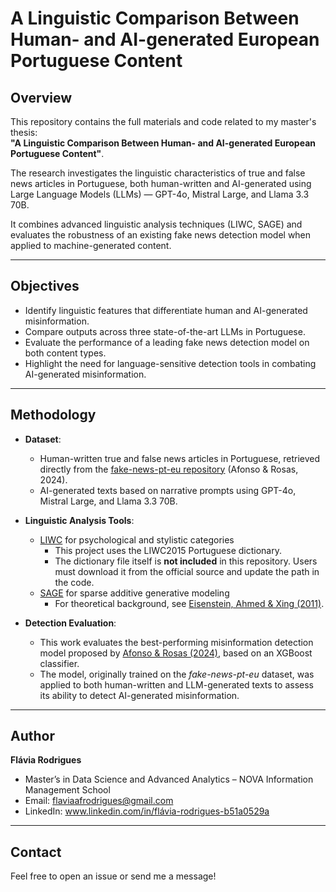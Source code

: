 # A Linguistic Comparison Between Human- and AI-generated European Portuguese Content

## Overview

This repository contains the full materials and code related to my master's thesis:  
**"A Linguistic Comparison Between Human- and AI-generated European Portuguese Content"**.

The research investigates the linguistic characteristics of true and false news articles in Portuguese, both human-written and AI-generated using Large Language Models (LLMs) — GPT-4o, Mistral Large, and Llama 3.3 70B.

It combines advanced linguistic analysis techniques (LIWC, SAGE) and evaluates the robustness of an existing fake news detection model when applied to machine-generated content.

---

## Objectives

- Identify linguistic features that differentiate human and AI-generated misinformation.
- Compare outputs across three state-of-the-art LLMs in Portuguese.
- Evaluate the performance of a leading fake news detection model on both content types.
- Highlight the need for language-sensitive detection tools in combating AI-generated misinformation.

---

## Methodology

- **Dataset**:  
  - Human-written true and false news articles in Portuguese, retrieved directly from the 
[fake-news-pt-eu repository](https://github.com/ro-afonso/fake-news-pt-eu) (Afonso & Rosas, 2024). 
  - AI-generated texts based on narrative prompts using GPT-4o, Mistral Large, and Llama 3.3 70B.

- **Linguistic Analysis Tools**:  
  - [LIWC](https://github.com/LaCAfe/LIWC2015pt) for psychological and stylistic categories  
    - This project uses the LIWC2015 Portuguese dictionary.  
    - The dictionary file itself is **not included** in this repository. Users must download it from the official source and update the path in the code.   
  - [SAGE](https://github.com/jacobeisenstein/SAGE/tree/master/py-sage) for sparse additive generative modeling  
    - For theoretical background, see [Eisenstein, Ahmed & Xing (2011)](https://www.cs.cmu.edu/~epxing/papers/2011/Eisenstein_Ahmed_Xing_ICML11.pdf).  

- **Detection Evaluation**:  
  - This work evaluates the best-performing misinformation detection model proposed by 
    [Afonso & Rosas (2024)](https://github.com/ro-afonso/fake-news-pt-eu), based on an XGBoost classifier.  
  - The model, originally trained on the *fake-news-pt-eu* dataset, was applied to both human-written and LLM-generated texts to assess its ability to detect AI-generated misinformation.  

---

## Author

**Flávia Rodrigues**  
- Master’s in Data Science and Advanced Analytics – NOVA Information Management School 
- Email: flaviaafrodrigues@gmail.com 
- LinkedIn: www.linkedin.com/in/flávia-rodrigues-b51a0529a

---

## Contact

Feel free to open an issue or send me a message!

